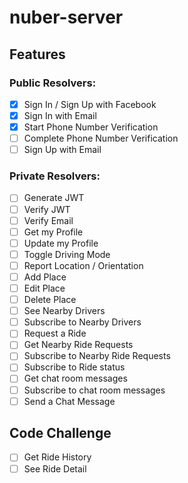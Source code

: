 # nuber-server

## Features

### Public Resolvers: 

- [x] Sign In / Sign Up with Facebook
- [x] Sign In with Email 
- [x] Start Phone Number Verification 
- [ ] Complete Phone Number Verification  
- [ ] Sign Up with Email 

### Private Resolvers:

- [ ] Generate JWT
- [ ] Verify JWT
- [ ] Verify Email 
- [ ] Get my Profile 
- [ ] Update my Profile 
- [ ] Toggle Driving Mode 
- [ ] Report Location / Orientation 
- [ ] Add Place 
- [ ] Edit Place 
- [ ] Delete Place 
- [ ] See Nearby Drivers 
- [ ] Subscribe to Nearby Drivers
- [ ] Request a Ride 
- [ ] Get Nearby Ride Requests
- [ ] Subscribe to Nearby Ride Requests
- [ ] Subscribe to Ride status 
- [ ] Get chat room messages
- [ ] Subscribe to chat room messages
- [ ] Send a Chat Message 

## Code Challenge 

- [ ] Get Ride History 
- [ ] See Ride Detail 